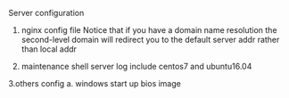 Server configuration 

1. nginx config file
Notice that if you have a domain name resolution the second-level domain will redirect you to the default server addr rather than local addr

2. maintenance shell
server log include centos7 and ubuntu16.04

3.others config
 a. windows start up bios image